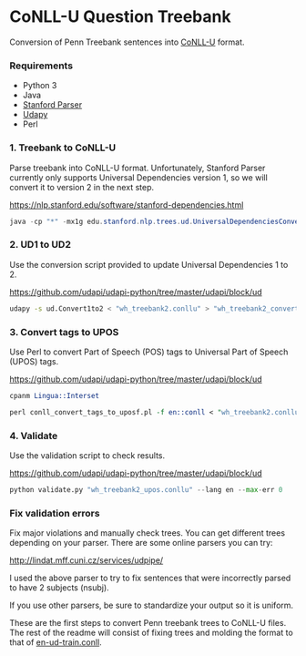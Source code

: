 # CoNLL-U Question Treebank

Conversion of Penn Treebank sentences into [CoNLL-U](https://universaldependencies.org/guidelines.html) format.

### Requirements

* Python 3
* Java
* [Stanford Parser](https://nlp.stanford.edu/software/stanford-dependencies.html)
* [Udapy](https://github.com/udapi/udapi-python/tree/master/udapi/block/ud)
* Perl

### 1. Treebank to CoNLL-U

Parse treebank into CoNLL-U format. Unfortunately, Stanford Parser currently only supports Universal Dependencies version 1, so we will convert it to version 2 in the next step.

https://nlp.stanford.edu/software/stanford-dependencies.html

```java
java -cp "*" -mx1g edu.stanford.nlp.trees.ud.UniversalDependenciesConverter -treeFile "wh_treebank.txt" > "wh_treebank2.conllu"
```

### 2. UD1 to UD2

Use the conversion script provided to update Universal Dependencies 1 to 2.

https://github.com/udapi/udapi-python/tree/master/udapi/block/ud

```bash
udapy -s ud.Convert1to2 < "wh_treebank2.conllu" > "wh_treebank2_convert.conllu"
```

### 3. Convert tags to UPOS

Use Perl to convert Part of Speech (POS) tags to Universal Part of Speech (UPOS) tags.

https://github.com/udapi/udapi-python/tree/master/udapi/block/ud

```perl
cpanm Lingua::Interset

perl conll_convert_tags_to_uposf.pl -f en::conll < "wh_treebank2.conllu" > "wh_treebank2_upos.conllu"
```

### 4. Validate

Use the validation script to check results.

https://github.com/udapi/udapi-python/tree/master/udapi/block/ud

```python
python validate.py "wh_treebank2_upos.conllu" --lang en --max-err 0
```

### Fix validation errors

Fix major violations and manually check trees. You can get different trees depending on your parser. There are some online parsers you can try:

http://lindat.mff.cuni.cz/services/udpipe/

I used the above parser to try to fix sentences that were incorrectly parsed to have 2 subjects (nsubj).

If you use other parsers, be sure to standardize your output so it is uniform.

These are the first steps to convert Penn treebank trees to CoNLL-U files. The rest of the readme will consist of fixing trees and molding the format to that of [en-ud-train.conll](data/en-ud-train.conll).